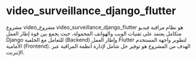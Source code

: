 # video_surveillance_django_flutter
مشروع video_مشروع video_surveillance_django_flutter هو نظام مراقبة فيديو متكامل يعتمد على تقنيات الويب والهواتف المحمولة، حيث يجمع بين قوة إطار العمل Django للتعامل مع الخلفية (Backend) وإطار العمل Flutter لتطوير واجهة المستخدم الأمامية (Frontend). الهدف من المشروع هو توفير حل شامل لإدارة أنظمة المراقبة عبر الإنترنت.
